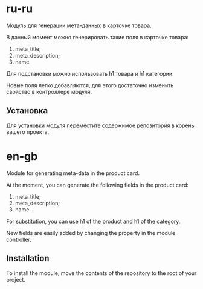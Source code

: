 # ru-ru

Модуль для генерации мета-данных в карточке товара.

В данный момент можно генерировать такие поля в карточке товара: 

1. meta_title; 
2. meta_description; 
3. name.

Для подстановки можно использовать h1 товара и h1 категории. 

Новые поля легко добавляются, для этого достаточно изменить свойство в контроллере модуля. 

## Установка 

Для установки модуля переместите содержимое репозитория в корень вашего проекта. 

# en-gb

Module for generating meta-data in the product card.

At the moment, you can generate the following fields in the product card:

1. meta_title;
2. meta_description;
3. name.

For substitution, you can use h1 of the product and h1 of the category.

New fields are easily added by changing the property in the module controller.

## Installation

To install the module, move the contents of the repository to the root of your project.
